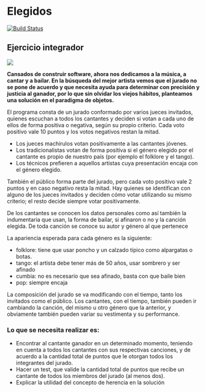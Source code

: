 # Elegidos
 
[![Build Status](https://github.com/wollok/ejercicioIntegradorElegidos/actions/workflows/ci.yml/badge.svg)](https://github.com/wollok/ejercicioIntegradorElegidos/actions/workflows/ci.yml)

## Ejercicio integrador

![](elegidos.jpg)

**Cansados de construir software, ahora nos dedicamos a la música, a cantar y a bailar. En la búsqueda del mejor artista vemos que el jurado no se pone de acuerdo y  que necesita ayuda para determinar con precisión y justicia al ganador, por lo que sin olvidar los viejos hábitos, planteamos una solución en el paradigma de objetos.**

El programa consta de un jurado conformado por varios jueces invitados, quienes escuchan a todos los cantantes y deciden si votan a cada uno de ellos de forma positiva o negativa, según su propio criterio. Cada voto positivo vale 10 puntos y los votos negativos restan la mitad.

- Los jueces machirulos votan positivamente a las cantantes jóvenes. 
- Los tradicionalistas votan de forma positiva si el género elegido por el cantante es propio de nuestro país (por ejemplo el folklore y el tango).
- Los técnicos prefieren a aquellos artistas cuya presentación encaja con el género elegido.

También el público forma parte del jurado, pero cada voto positivo vale 2 puntos y en caso negativo resta la mitad. Hay quienes se identifican con alguno de los jueces invitados y deciden cómo votar utilizando su mismo criterio; el resto decide siempre votar positivamente.

De los cantantes se conocen los datos personales como así también la indumentaria que usan, la forma de bailar, si afinaron o no y la canción elegida. De toda canción se conoce su autor y género al que pertenece

La apariencia esperada para cada género es la siguiente:

- folklore: tiene que usar poncho y un calzado típico como alpargatas o botas.
- tango: el artista debe tener más de 50 años, usar sombrero y ser afinado
- cumbia: no es necesario que sea afinado, basta con que baile bien
- pop: siempre encaja

La composición del jurado se va modificando con el tiempo, tanto los invitados como el público. Los cantantes, con el tiempo, también pueden ir cambiando la canción, del mismo u otro género que la anterior, y obviamente también pueden variar su vestimenta y su performance. 


### Lo que se necesita realizar es:
- Encontrar al cantante ganador en un determinado momento, teniendo en cuenta a todos los cantantes con sus respectivas canciones, y de acuerdo a la cantidad total de puntos que le otorgan todos los integrantes del jurado.
- Hacer un test, que valide la cantidad total de puntos que recibe un cantante de todos los miembros del jurado (al menos dos).
- Explicar la utilidad del concepto de herencia en la solución
